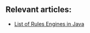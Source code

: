 ## Relevant articles:

- [List of Rules Engines in Java](https://www.baeldung.com/java-rule-engines)
